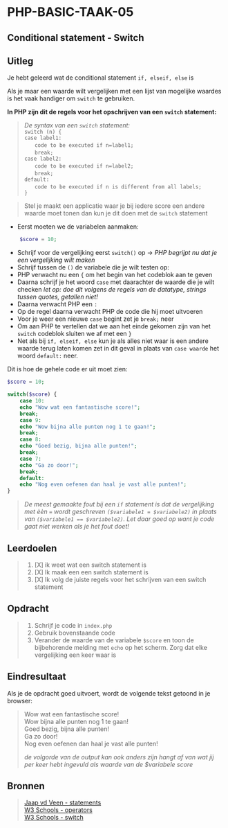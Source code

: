 # PHP-BASIC-TAAK-05
## Conditional statement - Switch
## Uitleg
Je hebt geleerd wat de conditional statement `if, elseif, else` is
>
Als je maar een waarde wilt vergelijken met een lijst van mogelijke waardes is het vaak handiger om `switch` te gebruiken.

**In PHP zijn dit de regels voor het opschrijven van een `switch` statement:** 
>_De syntax van een `switch` statement:_  
>`switch (n) {`  
>`case label1:`  
>&nbsp;&nbsp;&nbsp;&nbsp;&nbsp;&nbsp;`code to be executed if n=label1;`  
>&nbsp;&nbsp;&nbsp;&nbsp;&nbsp;&nbsp;`break;`  
>`case label2:`  
>&nbsp;&nbsp;&nbsp;&nbsp;&nbsp;&nbsp;`code to be executed if n=label2;`  
>&nbsp;&nbsp;&nbsp;&nbsp;&nbsp;&nbsp;`break;`  
>`default:`  
>&nbsp;&nbsp;&nbsp;&nbsp;&nbsp;&nbsp;`code to be executed if n is different from all labels;`  
>`}`  

>Stel je maakt een applicatie waar je bij iedere score een andere waarde moet tonen dan kun je dit doen met de `switch` statement
* Eerst moeten we de variabelen aanmaken:
```php
    $score = 10;
``` 
* Schrijf voor de vergelijking eerst `switch()` op -> _PHP begrijpt nu dat je een vergelijking wilt maken_
* Schrijf tussen de `()` de variabele die je wilt testen op:  
* PHP verwacht nu een `{` om het begin van het codeblok aan te geven
* Daarna schrijf je het woord `case` met daarachter de waarde die je wilt checken _let op: doe dit volgens de regels van de datatype, strings tussen quotes, getallen niet!_
* Daarna verwacht PHP een `:`
* Op de regel daarna verwacht PHP de code die hij moet uitvoeren
* Voor je weer een nieuwe `case` begint zet je `break;` neer 
* Om aan PHP te vertellen dat we aan het einde gekomen zijn van het `switch` codeblok sluiten we af met een `}`
* Net als bij `if, elseif, else` kun je als alles niet waar is een andere waarde terug laten komen zet in dit geval in plaats van `case waarde` het woord `default:` neer.
>
Dit is hoe de gehele code er uit moet zien:
```php
$score = 10;

switch($score) {
    case 10:
    echo "Wow wat een fantastische score!";
    break;
    case 9:
    echo "Wow bijna alle punten nog 1 te gaan!";
    break;
    case 8:
    echo "Goed bezig, bijna alle punten!";
    break;
    case 7:
    echo "Ga zo door!";
    break;
    default:
    echo "Nog even oefenen dan haal je vast alle punten!";
}
```
>_De meest gemaakte fout bij een `if` statement is dat de vergelijking met èèn `=` wordt geschreven `($variabele1 = $variabele2)` in plaats van `($variabele1 == $variabele2)`. Let daar goed op want je code gaat niet werken als je het fout doet!_
>
## Leerdoelen
>1. [X] ik weet wat een switch statement is
>2. [X] Ik maak een een switch statement is
>3. [X] Ik volg de juiste regels voor het schrijven van een switch statement

## Opdracht

>1. Schrijf je code in `index.php`
>2. Gebruik bovenstaande code
>3. Verander de waarde van de variabele `$score` en toon de bijbehorende melding met `echo` op het scherm. Zorg dat elke vergelijking een keer waar is

## Eindresultaat
Als je de opdracht goed uitvoert, wordt de volgende tekst getoond in je browser: 
>Wow wat een fantastische score!  
>Wow bijna alle punten nog 1 te gaan!  
>Goed bezig, bijna alle punten!  
>Ga zo door!  
>Nog even oefenen dan haal je vast alle punten!  
>
>_de volgorde van de output kan ook anders zijn hangt af van wat jij per keer hebt ingevuld als waarde van de $variabele score_

## Bronnen
>[Jaap vd Veen - statements](https://phpbasis.jaapvdveen.nl/basiscursus-php/les-2-inleiding-statements/)  
>[W3 Schools - operators](https://www.w3schools.com/php/php_operators.asp)  
>[W3 Schools - switch](https://www.w3schools.com/php/php_switch.asp)
